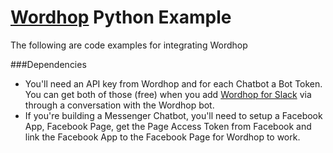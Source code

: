 # [Wordhop](https://www.wordhop.io) Python Example

The following are code examples for integrating Wordhop

###Dependencies
* You'll need an API key from Wordhop and for each Chatbot a Bot Token.  You can get both of those (free) when you add [Wordhop for Slack](https://slack.com/oauth/authorize?scope=users:read,users:read.email,commands,chat:write:bot,channels:read,channels:write,bot&client_id=23850726983.39760486257) via through a conversation with the Wordhop bot. 
* If you're building a Messenger Chatbot, you'll need to setup a Facebook App, Facebook Page, get the Page Access Token from Facebook and link the Facebook App to the Facebook Page for Wordhop to work.
 